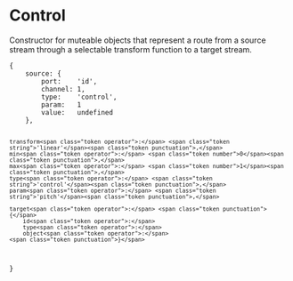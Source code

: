 

# Control

<p>Constructor for muteable objects that represent a route from a source stream
through a selectable transform function to a target stream.</p>
<pre><code><span class="token punctuation">{</span>
    source<span class="token operator">:</span> <span class="token punctuation">{</span>
        port<span class="token operator">:</span>    <span class="token string">'id'</span><span class="token punctuation">,</span>
        channel<span class="token operator">:</span> <span class="token number">1</span><span class="token punctuation">,</span>
        type<span class="token operator">:</span>    <span class="token string">'control'</span><span class="token punctuation">,</span>
        param<span class="token operator">:</span>   <span class="token number">1</span>
        value<span class="token operator">:</span>   <span class="token keyword">undefined</span>
    <span class="token punctuation">}</span><span class="token punctuation">,</span>

    transform<span class="token operator">:</span> <span class="token string">'linear'</span><span class="token punctuation">,</span>
    min<span class="token operator">:</span> <span class="token number">0</span><span class="token punctuation">,</span>
    max<span class="token operator">:</span> <span class="token number">1</span><span class="token punctuation">,</span>
    type<span class="token operator">:</span> <span class="token string">'control'</span><span class="token punctuation">,</span>
    param<span class="token operator">:</span> <span class="token string">'pitch'</span><span class="token punctuation">,</span>

    target<span class="token operator">:</span> <span class="token punctuation">{</span>
        id<span class="token operator">:</span>
        type<span class="token operator">:</span>
        object<span class="token operator">:</span>
    <span class="token punctuation">}</span>
<span class="token punctuation">}</span></code></pre>





























